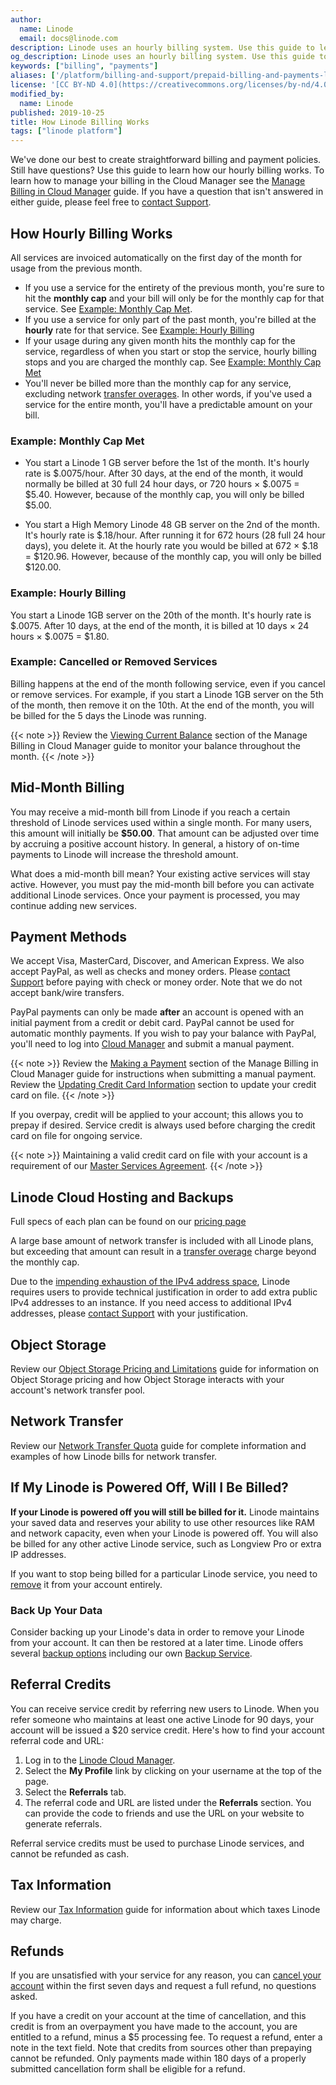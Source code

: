 ```yaml
---
author:
  name: Linode
  email: docs@linode.com
description: Linode uses an hourly billing system. Use this guide to learn about how our hourly billing works, when invoices are issued, which payment methods are accepted, and other key billing information.
og_description: Linode uses an hourly billing system. Use this guide to learn about how our hourly billing works, when invoices are issued, which payment methods are accepted, and other key billing information.
keywords: ["billing", "payments"]
aliases: ['/platform/billing-and-support/prepaid-billing-and-payments-legacy/','/platform/billing-and-support/upgrade-to-hourly-billing/']
license: '[CC BY-ND 4.0](https://creativecommons.org/licenses/by-nd/4.0)'
modified_by:
  name: Linode
published: 2019-10-25
title: How Linode Billing Works
tags: ["linode platform"]
---
```


We've done our best to create straightforward billing and payment policies. Still have questions? Use this guide to learn how our hourly billing works. To learn how to manage your billing in the Cloud Manager see the [Manage Billing in Cloud Manager](/docs/platform/billing-and-support/manage-billing-in-cloud-manager/) guide. If you have a question that isn't answered in either guide, please feel free to [contact Support](/docs/platform/billing-and-support/support/).

## How Hourly Billing Works

All services are invoiced automatically on the first day of the month for usage from the previous month.

  - If you use a service for the entirety of the previous month, you're sure to hit the **monthly cap** and your bill will only be for the monthly cap for that service. See [Example: Monthly Cap Met](#example-monthly-cap-met).
  - If you use a service for only part of the past month, you're billed at the **hourly** rate for that service. See [Example: Hourly Billing](#example-hourly-billing)
  - If your usage during any given month hits the monthly cap for the service, regardless of when you start or stop the service, hourly billing stops and you are charged the monthly cap. See [Example: Monthly Cap Met](#example-monthly-cap-met)
  - You'll never be billed more than the monthly cap for any service, excluding network [transfer overages](/docs/platform/billing-and-support/network-transfer-quota/#how-overages-work). In other words, if you've used a service for the entire month, you'll have a predictable amount on your bill.

### Example: Monthly Cap Met

- You start a Linode 1 GB server before the 1st of the month. It's hourly rate is $.0075/hour. After 30 days, at the end of the month, it would normally be billed at 30 full 24 hour days, or 720 hours &times; $.0075 = $5.40. However, because of the monthly cap, you will only be billed $5.00.

- You start a High Memory Linode 48 GB server on the 2nd of the month. It's hourly rate is $.18/hour. After running it for 672 hours (28 full 24 hour days), you delete it. At the hourly rate you would be billed at 672 &times; $.18 = $120.96. However, because of the monthly cap, you will only be billed $120.00.

### Example: Hourly Billing

You start a Linode 1GB server on the 20th of the month. It's hourly rate is $.0075. After 10 days, at the end of the month, it is billed at 10 days &times; 24 hours &times; $.0075 = $1.80.

### Example: Cancelled or Removed Services

Billing happens at the end of the month following service, even if you cancel or remove services. For example, if you start a Linode 1GB server on the 5th of the month, then remove it on the 10th. At the end of the month, you will be billed for the 5 days the Linode was running.

{{< note >}}
Review the [Viewing Current Balance](/docs/platform/billing-and-support/manage-billing-in-cloud-manager/#viewing-current-balance) section of the Manage Billing in Cloud Manager guide to monitor your balance throughout the month.
{{< /note >}}

## Mid-Month Billing

You may receive a mid-month bill from Linode if you reach a certain threshold of Linode services used within a single month. For many users, this amount will initially be **$50.00**. That amount can be adjusted over time by accruing a positive account history. In general, a history of on-time payments to Linode will increase the threshold amount.

What does a mid-month bill mean? Your existing active services will stay active. However, you must pay the mid-month bill before you can activate additional Linode services. Once your payment is processed, you may continue adding new services.

## Payment Methods

We accept Visa, MasterCard, Discover, and American Express. We also accept PayPal, as well as checks and money orders. Please [contact Support](/docs/platform/billing-and-support/support/) before paying with check or money order. Note that we do not accept bank/wire transfers.

PayPal payments can only be made **after** an account is opened with an initial payment from a credit or debit card. PayPal cannot be used for automatic monthly payments. If you wish to pay your balance with PayPal, you'll need to log into [Cloud Manager](http://cloud.linode.com) and submit a manual payment.

{{< note >}}
Review the [Making a Payment](/docs/platform/billing-and-support/manage-billing-in-cloud-manager/#making-a-payment) section of the Manage Billing in Cloud Manager guide for instructions when submitting a manual payment. Review the [Updating Credit Card Information](/docs/platform/billing-and-support/manage-billing-in-cloud-manager/#updating-credit-card-information) section to update your credit card on file.
{{< /note >}}

If you overpay, credit will be applied to your account; this allows you to prepay if desired. Service credit is always used before charging the credit card on file for ongoing service.

{{< note >}}
Maintaining a valid credit card on file with your account is a requirement of our [Master Services Agreement](https://www.linode.com/legal-msa/).
{{< /note >}}

## Linode Cloud Hosting and Backups

Full specs of each plan can be found on our [pricing page](https://www.linode.com/pricing)

A large base amount of network transfer is included with all Linode plans, but exceeding that amount can result in a [transfer overage](/docs/platform/billing-and-support/network-transfer-quota/#how-overages-work) charge beyond the monthly cap.

Due to the [impending exhaustion of the IPv4 address space](http://en.wikipedia.org/wiki/IPv4_address_exhaustion), Linode requires users to provide technical justification in order to add extra public IPv4 addresses to an instance. If you need access to additional IPv4 addresses, please [contact Support](/docs/platform/billing-and-support/support/) with your justification.

## Object Storage

Review our [Object Storage Pricing and Limitations](/docs/platform/object-storage/pricing-and-limitations/) guide for information on Object Storage pricing and how Object Storage interacts with your account's network transfer pool.

## Network Transfer

Review our [Network Transfer Quota](/docs/platform/billing-and-support/network-transfer-quota/) guide for complete information and examples of how Linode bills for network transfer.

## If My Linode is Powered Off, Will I Be Billed?

**If your Linode is powered off you will still be billed for it.** Linode maintains your saved data and reserves your ability to use other resources like RAM and network capacity, even when your Linode is powered off. You will also be billed for any other active Linode service, such as Longview Pro or extra IP addresses.

If you want to stop being billed for a particular Linode service, you need to [remove](/docs/platform/billing-and-support/manage-billing-in-cloud-manager/#removing-services) it from your account entirely.

### Back Up Your Data

Consider backing up your Linode's data in order to remove your Linode from your account. It can then be restored at a later time. Linode offers several [backup options](/docs/security/backups/backing-up-your-data/) including our own [Backup Service](https://www.linode.com/backups/).

## Referral Credits

You can receive service credit by referring new users to Linode. When you refer someone who maintains at least one active Linode for 90 days, your account will be issued a $20 service credit. Here's how to find your account referral code and URL:

1.  Log in to the [Linode Cloud Manager](http://cloud.linode.com).
1.  Select the **My Profile** link by clicking on your username at the top of the page.
1.  Select the **Referrals** tab.
1.  The referral code and URL are listed under the **Referrals** section. You can provide the code to friends and use the URL on your website to generate referrals.

Referral service credits must be used to purchase Linode services, and cannot be refunded as cash.

## Tax Information

Review our [Tax Information](/docs/platform/billing-and-support/tax-information/) guide for information about which taxes Linode may charge.

## Refunds

If you are unsatisfied with your service for any reason, you can [cancel your account](/docs/platform/billing-and-support/manage-billing-in-cloud-manager/#cancelling-your-account) within the first seven days and request a full refund, no questions asked.

If you have a credit on your account at the time of cancellation, and this credit is from an overpayment you have made to the account, you are entitled to a refund, minus a $5 processing fee. To request a refund, enter a note in the text field. Note that credits from sources other than prepaying cannot be refunded. Only payments made within 180 days of a properly submitted cancellation form shall be eligible for a refund.
